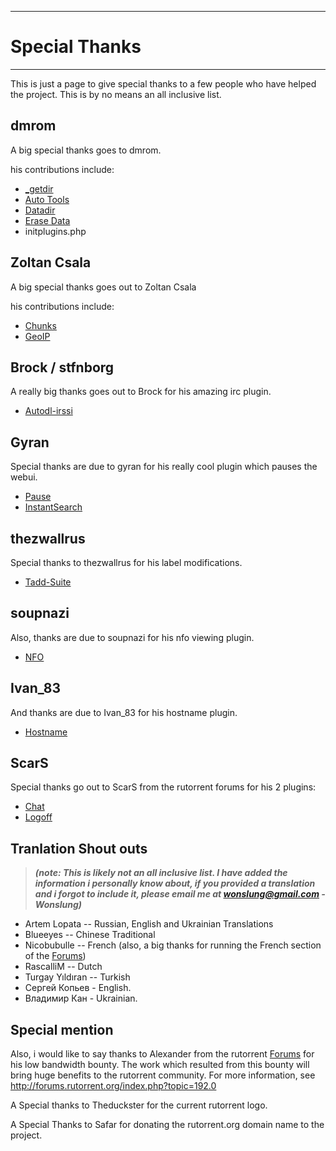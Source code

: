 
---

# Special Thanks #

---


This is just a page to give special thanks to a few people who have helped the project.  This is by no means an all inclusive list.

## dmrom ##

A big special thanks goes to dmrom.

his contributions include:

  * [\_getdir](Plugin_getdir.md)
  * [Auto Tools](PluginAutotools.md)
  * [Datadir](PluginDataDir.md)
  * [Erase Data](PluginErasedata.md)
  * initplugins.php

## Zoltan Csala ##

A big special thanks goes out to Zoltan Csala

his contributions include:

  * [Chunks](PluginChunks.md)
  * [GeoIP](PluginGeoIP.md)

## Brock / stfnborg ##

A really big thanks goes out to Brock for his amazing irc plugin.

  * [Autodl-irssi](PluginAutodlirssi.md)

## Gyran ##

Special thanks are due to gyran for his really cool plugin which pauses the webui.

  * [Pause](PluginPause.md)
  * [InstantSearch](PluginInstantSearch.md)

## thezwallrus ##

Special thanks to thezwallrus for his label modifications.

  * [Tadd-Suite](PluginTaddLabel.md)

## soupnazi ##

Also, thanks are due to soupnazi for his nfo viewing plugin.

  * [NFO](PluginNFO.md)

## Ivan\_83 ##

And thanks are due to Ivan\_83 for his hostname plugin.

  * [Hostname](PluginHostname.md)


## ScarS ##

Special thanks go out to ScarS from the rutorrent forums for his 2 plugins:

  * [Chat](PluginChat.md)
  * [Logoff](PluginLogoff.md)

## Tranlation Shout outs ##

> _**(note:  This is likely not an all inclusive list. I have added the information i personally know about, if you provided a translation and i forgot to include it, please email me at wonslung@gmail.com -Wonslung)**_

  * Artem Lopata -- Russian, English and Ukrainian Translations
  * Blueeyes -- Chinese Traditional
  * Nicobubulle -- French (also, a big thanks for running the French section of the [Forums](http://forums.rutorrent.org/index.php?board=28.0))
  * RascalliM -- Dutch
  * Turgay Yıldıran -- Turkish
  * Сергей Копьев - English.
  * Владимир Кан - Ukrainian.

## Special mention ##

Also, i would like to say thanks to Alexander from the rutorrent [Forums](http://forums.rutorrent.org) for his low bandwidth bounty.  The work which resulted from this bounty will bring huge benefits to the rutorrent community.  For more information, see http://forums.rutorrent.org/index.php?topic=192.0

A Special thanks to Theduckster for the current rutorrent logo.

A Special Thanks to Safar for donating the rutorrent.org domain name to the project.